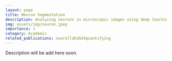 ```yaml
---
layout: page
title: Neuron Segmentation
description: Analyzing neurons in microscopic images using deep learning
img: assets/img/neuron.jpeg
importance: 1
category: Academic
related_publications: nourollah2024quantifying
---
```

Description will be add here soon.
